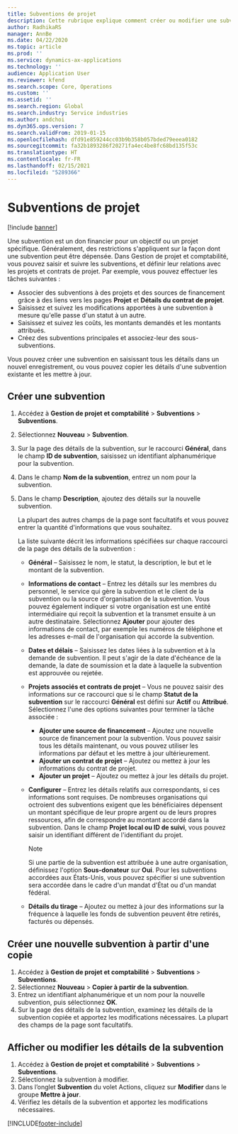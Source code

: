 ```yaml
---
title: Subventions de projet
description: Cette rubrique explique comment créer ou modifier une subvention.
author: RadhikaRS
manager: AnnBe
ms.date: 04/22/2020
ms.topic: article
ms.prod: ''
ms.service: dynamics-ax-applications
ms.technology: ''
audience: Application User
ms.reviewer: kfend
ms.search.scope: Core, Operations
ms.custom: ''
ms.assetid: ''
ms.search.region: Global
ms.search.industry: Service industries
ms.author: andchoi
ms.dyn365.ops.version: 7
ms.search.validFrom: 2019-01-15
ms.openlocfilehash: dfd91e859244cc03b9b358b057bded79eeea0182
ms.sourcegitcommit: fa32b1893286f20271fa4ec4be8fc68bd135f53c
ms.translationtype: HT
ms.contentlocale: fr-FR
ms.lasthandoff: 02/15/2021
ms.locfileid: "5289366"
---
```

# <a name="project-grants"></a>Subventions de projet

[!include [banner](../includes/banner.md)]

Une subvention est un don financier pour un objectif ou un projet spécifique. Généralement, des restrictions s'appliquent sur la façon dont une subvention peut être dépensée. Dans Gestion de projet et comptabilité, vous pouvez saisir et suivre les subventions, et définir leur relations avec les projets et contrats de projet. Par exemple, vous pouvez effectuer les tâches suivantes :

- Associer des subventions à des projets et des sources de financement grâce à des liens vers les pages **Projet** et **Détails du contrat de projet**.
- Saisissez et suivez les modifications apportées à une subvention à mesure qu'elle passe d'un statut à un autre.
- Saisissez et suivez les coûts, les montants demandés et les montants attribués.
- Créez des subventions principales et associez-leur des sous-subventions.

Vous pouvez créer une subvention en saisissant tous les détails dans un nouvel enregistrement, ou vous pouvez copier les détails d'une subvention existante et les mettre à jour.

## <a name="create-a-new-grant"></a>Créer une subvention

1. Accédez à **Gestion de projet et comptabilité** \> **Subventions** \> **Subventions**.
2. Sélectionnez **Nouveau** \> **Subvention**.
3. Sur la page des détails de la subvention, sur le raccourci **Général**, dans le champ **ID de subvention**, saisissez un identifiant alphanumérique pour la subvention.
4. Dans le champ **Nom de la subvention**, entrez un nom pour la subvention.
5. Dans le champ **Description**, ajoutez des détails sur la nouvelle subvention.

    La plupart des autres champs de la page sont facultatifs et vous pouvez entrer la quantité d'informations que vous souhaitez.

    La liste suivante décrit les informations spécifiées sur chaque raccourci de la page des détails de la subvention :

    - **Général** – Saisissez le nom, le statut, la description, le but et le montant de la subvention.
    - **Informations de contact** – Entrez les détails sur les membres du personnel, le service qui gère la subvention et le client de la subvention ou la source d'organisation de la subvention. Vous pouvez également indiquer si votre organisation est une entité intermédiaire qui reçoit la subvention et la transmet ensuite à un autre destinataire. Sélectionnez **Ajouter** pour ajouter des informations de contact, par exemple les numéros de téléphone et les adresses e-mail de l'organisation qui accorde la subvention.
    - **Dates et délais** – Saisissez les dates liées à la subvention et à la demande de subvention. Il peut s'agir de la date d'échéance de la demande, la date de soumission et la date à laquelle la subvention est approuvée ou rejetée.
    - **Projets associés et contrats de projet** – Vous ne pouvez saisir des informations sur ce raccourci que si le champ **Statut de la subvention** sur le raccourci **Général** est défini sur **Actif** ou **Attribué**. Sélectionnez l'une des options suivantes pour terminer la tâche associée :

        - **Ajouter une source de financement** – Ajoutez une nouvelle source de financement pour la subvention. Vous pouvez saisir tous les détails maintenant, ou vous pouvez utiliser les informations par défaut et les mettre à jour ultérieurement.
        - **Ajouter un contrat de projet** – Ajoutez ou mettez à jour les informations du contrat de projet.
        - **Ajouter un projet** – Ajoutez ou mettez à jour les détails du projet.

    - **Configurer** – Entrez les détails relatifs aux correspondants, si ces informations sont requises. De nombreuses organisations qui octroient des subventions exigent que les bénéficiaires dépensent un montant spécifique de leur propre argent ou de leurs propres ressources, afin de correspondre au montant accordé dans la subvention. Dans le champ **Projet local ou ID de suivi**, vous pouvez saisir un identifiant différent de l'identifiant du projet.

        > [!NOTE]
        > Si une partie de la subvention est attribuée à une autre organisation, définissez l'option **Sous-donateur** sur **Oui**. Pour les subventions accordées aux États-Unis, vous pouvez spécifier si une subvention sera accordée dans le cadre d'un mandat d'État ou d'un mandat fédéral.

    - **Détails du tirage** – Ajoutez ou mettez à jour des informations sur la fréquence à laquelle les fonds de subvention peuvent être retirés, facturés ou dépensés.

## <a name="create-a-new-grant-from-a-copy"></a>Créer une nouvelle subvention à partir d'une copie

1. Accédez à **Gestion de projet et comptabilité** \> **Subventions** \> **Subventions**.
2. Sélectionnez **Nouveau** \> **Copier à partir de la subvention**.
3. Entrez un identifiant alphanumérique et un nom pour la nouvelle subvention, puis sélectionnez **OK**.
4. Sur la page des détails de la subvention, examinez les détails de la subvention copiée et apportez les modifications nécessaires. La plupart des champs de la page sont facultatifs.

## <a name="view-or-modify-grant-details"></a>Afficher ou modifier les détails de la subvention

1. Accédez à **Gestion de projet et comptabilité** \> **Subventions** \> **Subventions**.
2. Sélectionnez la subvention à modifier.
3. Dans l’onglet **Subvention** du volet Actions, cliquez sur **Modifier** dans le groupe **Mettre à jour**.
4. Vérifiez les détails de la subvention et apportez les modifications nécessaires.


[!INCLUDE[footer-include](../includes/footer-banner.md)]